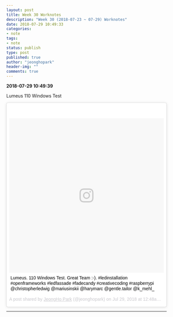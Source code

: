 ```yaml
---
layout: post
title: Week 30 Worknotes
description: "Week 30 (2018-07-23 ~ 07-29) Worknotes"
date: 2018-07-29 10:49:33
categories:
- note
tags:
- note
status: publish
type: post
published: true
author: "jeonghopark"
header-img: ""
comments: true
---                             
```

**2018-07-29 10:49:39**                         

Lumeus 110 Windows Test                     

<blockquote class="instagram-media" data-instgrm-captioned data-instgrm-permalink="https://www.instagram.com/p/BlzsjzzjPwP/" data-instgrm-version="9" style=" background:#FFF; border:0; border-radius:3px; box-shadow:0 0 1px 0 rgba(0,0,0,0.5),0 1px 10px 0 rgba(0,0,0,0.15); margin: 1px; max-width:540px; min-width:326px; padding:0; width:99.375%; width:-webkit-calc(100% - 2px); width:calc(100% - 2px);"><div style="padding:8px;"> <div style=" background:#F8F8F8; line-height:0; margin-top:40px; padding:50% 0; text-align:center; width:100%;"> <div style=" background:url(data:image/png;base64,iVBORw0KGgoAAAANSUhEUgAAACwAAAAsCAMAAAApWqozAAAABGdBTUEAALGPC/xhBQAAAAFzUkdCAK7OHOkAAAAMUExURczMzPf399fX1+bm5mzY9AMAAADiSURBVDjLvZXbEsMgCES5/P8/t9FuRVCRmU73JWlzosgSIIZURCjo/ad+EQJJB4Hv8BFt+IDpQoCx1wjOSBFhh2XssxEIYn3ulI/6MNReE07UIWJEv8UEOWDS88LY97kqyTliJKKtuYBbruAyVh5wOHiXmpi5we58Ek028czwyuQdLKPG1Bkb4NnM+VeAnfHqn1k4+GPT6uGQcvu2h2OVuIf/gWUFyy8OWEpdyZSa3aVCqpVoVvzZZ2VTnn2wU8qzVjDDetO90GSy9mVLqtgYSy231MxrY6I2gGqjrTY0L8fxCxfCBbhWrsYYAAAAAElFTkSuQmCC); display:block; height:44px; margin:0 auto -44px; position:relative; top:-22px; width:44px;"></div></div> <p style=" margin:8px 0 0 0; padding:0 4px;"> <a href="https://www.instagram.com/p/BlzsjzzjPwP/" style=" color:#000; font-family:Arial,sans-serif; font-size:14px; font-style:normal; font-weight:normal; line-height:17px; text-decoration:none; word-wrap:break-word;" target="_blank">Lumeus. 110 Windows Test. Great Team :-). #ledinstallation #openframeworks #ledfassade #fadecandy #creativecoding #raspberrypi @christopherledwig @mariusinskii @harymarc @gentle.tailor @k_mehl_</a></p> <p style=" color:#c9c8cd; font-family:Arial,sans-serif; font-size:14px; line-height:17px; margin-bottom:0; margin-top:8px; overflow:hidden; padding:8px 0 7px; text-align:center; text-overflow:ellipsis; white-space:nowrap;">A post shared by <a href="https://www.instagram.com/jeonghopark/" style=" color:#c9c8cd; font-family:Arial,sans-serif; font-size:14px; font-style:normal; font-weight:normal; line-height:17px;" target="_blank"> JeongHo Park</a> (@jeonghopark) on <time style=" font-family:Arial,sans-serif; font-size:14px; line-height:17px;" datetime="2018-07-29T07:48:28+00:00">Jul 29, 2018 at 12:48am PDT</time></p></div></blockquote> <script async defer src="//www.instagram.com/embed.js"></script>                   


---                     
